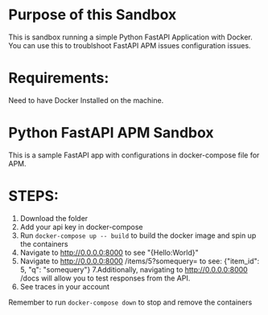 
# Purpose of this Sandbox
This is sandbox running a simple Python FastAPI Application with Docker. You can use this to troublshoot FastAPI APM issues configuration issues.

# Requirements: 
Need to have Docker Installed on the machine. 


# Python FastAPI APM Sandbox
This is a sample FastAPI app with configurations in docker-compose file for APM.

# STEPS:

1. Download the folder
2. Add your api key in docker-compose
3. Run `docker-compose up -- build` to build the docker image and spin up the containers
4. Navigate to http://0.0.0.0:8000 to see "{Hello:World}"
5. Navigate to http://0.0.0.0:8000 /items/5?somequery= to see:
    {"item_id": 5, "q": "somequery"}
7.Additionally, navigating to  http://0.0.0.0:8000 /docs will allow you to test responses from the API.
8. See traces in your account


Remember to run `docker-compose down` to stop and remove the containers

